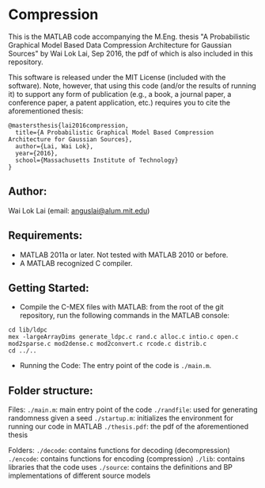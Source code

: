 Compression
===========
This is the MATLAB code accompanying the M.Eng. thesis "A Probabilistic Graphical Model Based Data Compression Architecture for Gaussian Sources" by Wai Lok Lai, Sep 2016, the pdf of which is also included in this repository.

This software is released under the MIT License (included with the software). Note, however, that using this code (and/or the results of running it) to support any form of publication (e.g., a book, a journal paper, a conference paper, a patent application, etc.) requires you to cite the aforementioned thesis:

```
@mastersthesis{lai2016compression,
  title={A Probabilistic Graphical Model Based Compression Architecture for Gaussian Sources},
  author={Lai, Wai Lok},
  year={2016},
  school={Massachusetts Institute of Technology}
}
```

Author:
-------

Wai Lok Lai (email: anguslai@alum.mit.edu)


Requirements:
-------------
- MATLAB 2011a or later. Not tested with MATLAB 2010 or before. 
- A MATLAB recognized C compiler. 

Getting Started:
----------------

- Compile the C-MEX files with MATLAB: from the root of the git repository, run the following commands in the MATLAB console:

```
cd lib/ldpc
mex -largeArrayDims generate_ldpc.c rand.c alloc.c intio.c open.c mod2sparse.c mod2dense.c mod2convert.c rcode.c distrib.c
cd ../..
```

- Running the Code: The entry point of the code is `./main.m`.

Folder structure: 
-----------------
Files:
`./main.m`: main entry point of the code
`./randfile`: used for generating randomness given a seed
`./startup.m`: initializes the environment for running our code in MATLAB
`./thesis.pdf`: the pdf of the aforementioned thesis

Folders:
`./decode`: contains functions for decoding (decompression)
`./encode`: contains functions for encoding (compression)
`./lib`: contains libraries that the code uses
`./source`: contains the definitions and BP implementations of different source models

